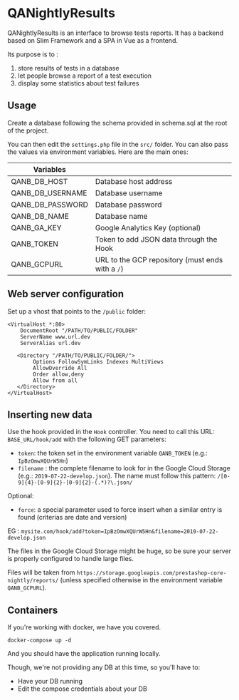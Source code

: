 # QANightlyResults

QANightlyResults is an interface to browse tests reports. It has a backend based on Slim Framework and a SPA in Vue as
a frontend.

Its purpose is to :
1. store results of tests in a database
2. let people browse a report of a test execution
3. display some statistics about test failures

## Usage

Create a database following the schema provided in schema.sql at the root of the project.

You can then edit the `settings.php` file in the `src/` folder. You can also pass the values via environment variables. Here are the main ones:

|Variables          |   |
|-------------------|---|
| QANB_DB_HOST      | Database host address  |
| QANB_DB_USERNAME  | Database username  |
| QANB_DB_PASSWORD  | Database password  |
| QANB_DB_NAME      | Database name  |
| QANB_GA_KEY       | Google Analytics Key (optional)  |
| QANB_TOKEN        | Token to add JSON data through the Hook  |
| QANB_GCPURL       | URL to the GCP repository (must ends with a `/`)  |


## Web server configuration

Set up a vhost that points to the `/public` folder:

```
<VirtualHost *:80>
    DocumentRoot "/PATH/TO/PUBLIC/FOLDER"
    ServerName www.url.dev
    ServerAlias url.dev

   <Directory "/PATH/TO/PUBLIC/FOLDER/">
        Options FollowSymLinks Indexes MultiViews
        AllowOverride All
        Order allow,deny
        Allow from all
   </Directory>
</VirtualHost>
```

## Inserting new data

Use the hook provided in the `Hook` controller. You need to call this URL: `BASE_URL/hook/add` with the following GET 
parameters:
- `token`: the token set in the environment variable `QANB_TOKEN` (e.g.: `IpBzOmwXQUrW5Hn`)
- `filename` : the complete filename to look for in the Google Cloud Storage (e.g.: `2019-07-22-develop.json`). The 
name must follow this pattern: `/[0-9]{4}-[0-9]{2}-[0-9]{2}-(.*)?\.json/`

Optional:
- `force`: a special parameter used to force insert when a similar entry is found (criterias are date and version)

EG : `mysite.com/hook/add?token=IpBzOmwXQUrW5Hn&filename=2019-07-22-develop.json`

The files in the Google Cloud Storage might be huge, so be sure your server is properly configured to handle large files.

Files will be taken from `https://storage.googleapis.com/prestashop-core-nightly/reports/` (unless specified otherwise 
in the environment variable `QANB_GCPURL`).


## Containers

If you're working with docker, we have you covered.

```
docker-compose up -d
```

And you should have the application running locally.

Though, we're not providing any DB at this time, so you'll have to:

- Have your DB running 
- Edit the compose credentials about your DB
